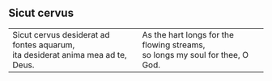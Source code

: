 
## Sicut cervus

<table class="bare">
  <tr>
    <td>
Sicut cervus desiderat ad fontes aquarum,<br/>
ita desiderat anima mea ad te, Deus.<br/>
    </td>
    <td>
As the hart longs for the flowing streams,<br/>
so longs my soul for thee, O God.<br/>
    </td>
  </tr>
</table>
